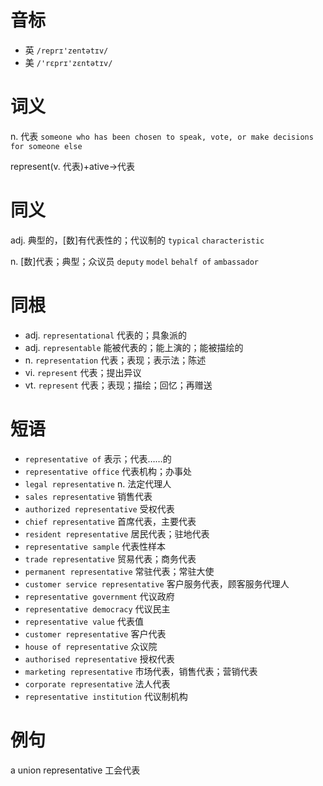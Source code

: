 # 音标

- 英 `/reprɪ'zentətɪv/`
- 美 `/'rɛprɪ'zɛntətɪv/`

# 词义

n. 代表
`someone who has been chosen to speak, vote, or make decisions for someone else`



represent(v. 代表)+ative→代表

# 同义

adj. 典型的，[数]有代表性的；代议制的
`typical` `characteristic`

n. [数]代表；典型；众议员
`deputy` `model` `behalf of` `ambassador`

# 同根

- adj. `representational` 代表的；具象派的
- adj. `representable` 能被代表的；能上演的；能被描绘的
- n. `representation` 代表；表现；表示法；陈述
- vi. `represent` 代表；提出异议
- vt. `represent` 代表；表现；描绘；回忆；再赠送

# 短语

- `representative of` 表示；代表……的
- `representative office` 代表机构；办事处
- `legal representative` n. 法定代理人
- `sales representative` 销售代表
- `authorized representative` 受权代表
- `chief representative` 首席代表，主要代表
- `resident representative` 居民代表；驻地代表
- `representative sample` 代表性样本
- `trade representative` 贸易代表；商务代表
- `permanent representative` 常驻代表；常驻大使
- `customer service representative` 客户服务代表，顾客服务代理人
- `representative government` 代议政府
- `representative democracy` 代议民主
- `representative value` 代表值
- `customer representative` 客户代表
- `house of representative` 众议院
- `authorised representative` 授权代表
- `marketing representative` 市场代表，销售代表；营销代表
- `corporate representative` 法人代表
- `representative institution` 代议制机构

# 例句

a union representative
工会代表


